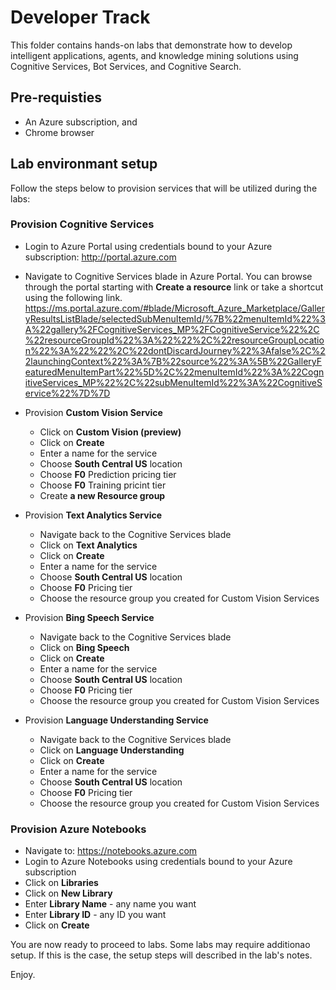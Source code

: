 # Developer Track

This folder contains hands-on labs that demonstrate how to develop intelligent applications, agents, and knowledge mining solutions using Cognitive Services, Bot Services, and Cognitive Search.

## Pre-requisties

- An Azure subscription, and 
- Chrome browser
  
## Lab environmant setup

Follow the steps below to provision services that will be utilized during the labs:

### Provision Cognitive Services

* Login to Azure Portal using credentials bound to your Azure subscription:
http://portal.azure.com

* Navigate to Cognitive Services blade in Azure Portal. You can browse through the portal starting with **Create a resource** link or take a shortcut using the following link. 
https://ms.portal.azure.com/#blade/Microsoft_Azure_Marketplace/GalleryResultsListBlade/selectedSubMenuItemId/%7B%22menuItemId%22%3A%22gallery%2FCognitiveServices_MP%2FCognitiveService%22%2C%22resourceGroupId%22%3A%22%22%2C%22resourceGroupLocation%22%3A%22%22%2C%22dontDiscardJourney%22%3Afalse%2C%22launchingContext%22%3A%7B%22source%22%3A%5B%22GalleryFeaturedMenuItemPart%22%5D%2C%22menuItemId%22%3A%22CognitiveServices_MP%22%2C%22subMenuItemId%22%3A%22CognitiveService%22%7D%7D


* Provision **Custom Vision Service**
  * Click on **Custom Vision (preview)**
  * Click on **Create**
  * Enter a name for the service
  * Choose **South Central US** location
  * Choose **F0** Prediction pricing tier
  * Choose **F0** Training pricint tier
  * Create **a new Resource group**
  
* Provision **Text Analytics Service**
  * Navigate back to the Cognitive Services blade
  * Click on **Text Analytics**
  * Click on **Create**
  * Enter a name for the service
  * Choose **South Central US** location
  * Choose **F0** Pricing tier
  * Choose the resource group you created for Custom Vision Services
  
* Provision  **Bing Speech Service**
  * Navigate back to the Cognitive Services blade
  * Click on **Bing Speech**
  * Click on **Create**
  * Enter a name for the service
  * Choose **South Central US** location
  * Choose **F0** Pricing tier
  * Choose the resource group you created for Custom Vision Services
  
* Provision  **Language Understanding Service**
  * Navigate back to the Cognitive Services blade
  * Click on **Language Understanding**
  * Click on **Create**
  * Enter a name for the service
  * Choose **South Central US** location
  * Choose **F0** Pricing tier
  * Choose the resource group you created for Custom Vision Services
  
### Provision Azure Notebooks

* Navigate to: https://notebooks.azure.com
* Login to Azure Notebooks using credentials bound to your Azure subscription
* Click on **Libraries**
* Click on **New Library**
* Enter **Library Name** - any name you want
* Enter **Library ID** - any ID you want
* Click on **Create**


You are now ready to proceed to labs. Some labs may require additionao setup. If this is the case, the setup steps will described in the lab's notes.

Enjoy.



